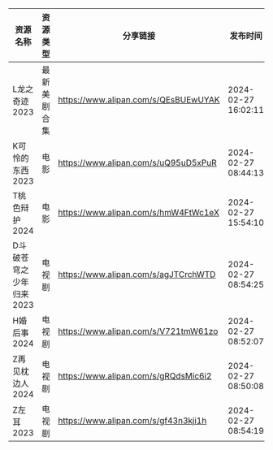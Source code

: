 | 资源名称           | 资源类型   | 分享链接                                 | 发布时间                |
| -------------- | ------ | ------------------------------------ | ------------------- |
| L龙之奇迹2023      | 最新美剧合集 | https://www.alipan.com/s/QEsBUEwUYAK | 2024-02-27 16:02:11 |
| K可怜的东西2023     | 电影     | https://www.alipan.com/s/uQ95uD5xPuR | 2024-02-27 08:44:13 |
| T桃色辩护2024      | 电影     | https://www.alipan.com/s/hmW4FtWc1eX | 2024-02-27 15:54:10 |
| D斗破苍穹之少年归来2023 | 电视剧    | https://www.alipan.com/s/agJTCrchWTD | 2024-02-27 08:54:25 |
| H婚后事2024       | 电视剧    | https://www.alipan.com/s/V721tmW61zo | 2024-02-27 08:52:07 |
| Z再见枕边人2024     | 电视剧    | https://www.alipan.com/s/gRQdsMic6i2 | 2024-02-27 08:50:08 |
| Z左耳2023        | 电视剧    | https://www.alipan.com/s/gf43n3kji1h | 2024-02-27 08:54:19 |
